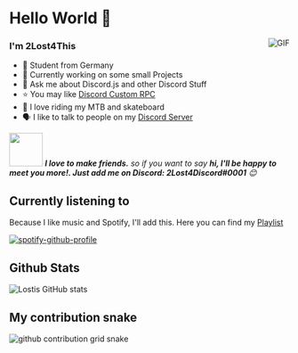 # Hello World 👋

<img align="right" alt="GIF" src="https://raw.githubusercontent.com/haoruilee/haoruilee/master/pic/pusheencode.gif" />

### I'm 2Lost4This

- 🔭 Student from Germany
- 🌱 Currently working on some small Projects
- 💬 Ask me about Discord.js and other Discord Stuff
- :star: You may like [Discord Custom RPC](https://github.com/2Lost4This/Discord-Custom-RPC)
- 🚴 I love riding my MTB and skateboard 
- 🗣️ I like to talk to people on my [Discord Server](https://discord.gg/4Q87pfTWqC)


<img src="https://media.giphy.com/media/LnQjpWaON8nhr21vNW/giphy.gif" width="60"> <em><b>I love to make friends.</b> so if you want to say <b>hi, I'll be happy to meet you more!. Just add me on Discord: 2Lost4Discord#0001</b> 😊</em>

## Currently listening to
Because I like music and Spotify, I'll add this. Here you can find my [Playlist](https://open.spotify.com/playlist/7g0CESBrWTNMpqvEQl5tp0?si=2f729c214fd24688)


[![spotify-github-profile](https://spotify-github-profile.vercel.app/api/view?uid=x0qw2ktvf9dhl53iv8jbwelky&cover_image=true&theme=natemoo-re&bar_color=53b14f&bar_color_cover=false)](https://github.com/2Lost4This/2Lost4This)

## Github Stats
![Lostis GitHub stats](https://github-readme-stats.vercel.app/api?username=2Lost4This&show_icons=true&theme=radical)

## My contribution snake
 
![​github contribution grid snake](https://github.com/2Lost4This/2Lost4This/blob/output/github-contribution-grid-snake.svg)

